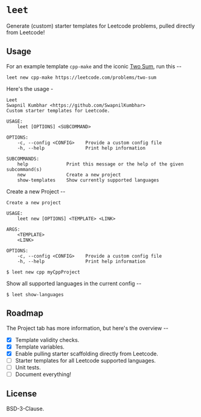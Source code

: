 # `leet`

Generate (custom) starter templates for Leetcode problems, pulled directly from Leetcode!

## Usage

For an example template `cpp-make` and the iconic [Two Sum](https://www.leetcode.com/problems/two-sum), run this -- 

```
leet new cpp-make https://leetcode.com/problems/two-sum
```

Here's the usage -

```
Leet 
Swapnil Kumbhar <https://github.com/SwapnilKumbhar>
Custom starter templates for Leetcode.

USAGE:
    leet [OPTIONS] <SUBCOMMAND>

OPTIONS:
    -c, --config <CONFIG>    Provide a custom config file
    -h, --help               Print help information

SUBCOMMANDS:
    help              Print this message or the help of the given subcommand(s)
    new               Create a new project
    show-templates    Show currently supported languages
```

Create a new Project -- 

```
Create a new project

USAGE:
    leet new [OPTIONS] <TEMPLATE> <LINK>

ARGS:
    <TEMPLATE>    
    <LINK>        

OPTIONS:
    -c, --config <CONFIG>    Provide a custom config file
    -h, --help               Print help information
```

```
$ leet new cpp myCppProject
```

Show all supported languages in the current config -- 

```
$ leet show-languages
```

## Roadmap

The Project tab has more information, but here's the overview --

- [x] Template validity checks.
- [x] Template variables.
- [x] Enable pulling starter scaffolding directly from Leetcode.
- [ ] Starter templates for all Leetcode supported languages.
- [ ] Unit tests.
- [ ] Document everything!

## License

BSD-3-Clause.
